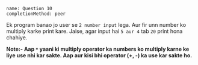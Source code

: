 ```ngMeta
name: Question 10
completionMethod: peer
```

Ek program banao jo user se `2 number input` lega. Aur fir unn number ko multiply karke print kare. Jaise, agar input hai `5 aur 4` tab `20` print hona chahiye.

**Note:- Aap  `*` yaani ki multiply operator ka numbers ko multiply karne ke liye use nhi kar sakte. Aap aur kisi bhi operator (+, -) ka use kar sakte ho.**
